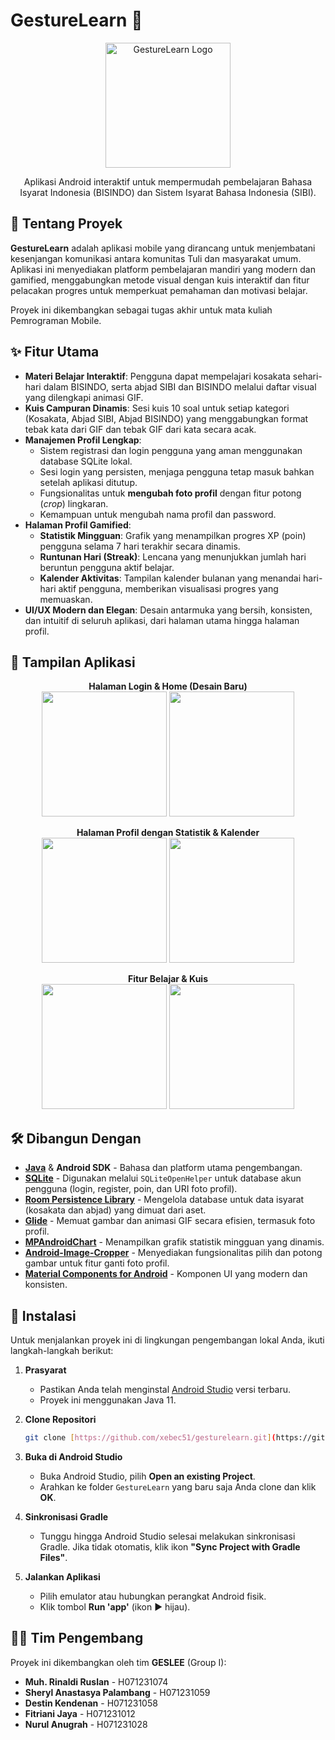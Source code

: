 # GestureLearn 🤟

<p align="center">
  <img src="https://user-images.githubusercontent.com/113186358/217277873-6785675e-c049-43c2-a4f6-86d1162af14e.png" alt="GestureLearn Logo" width="200"/>
</p>

<p align="center">
  Aplikasi Android interaktif untuk mempermudah pembelajaran Bahasa Isyarat Indonesia (BISINDO) dan Sistem Isyarat Bahasa Indonesia (SIBI).
</p>

## 📝 Tentang Proyek

**GestureLearn** adalah aplikasi mobile yang dirancang untuk menjembatani kesenjangan komunikasi antara komunitas Tuli dan masyarakat umum. Aplikasi ini menyediakan platform pembelajaran mandiri yang modern dan gamified, menggabungkan metode visual dengan kuis interaktif dan fitur pelacakan progres untuk memperkuat pemahaman dan motivasi belajar.

Proyek ini dikembangkan sebagai tugas akhir untuk mata kuliah Pemrograman Mobile.

## ✨ Fitur Utama

- **Materi Belajar Interaktif**: Pengguna dapat mempelajari kosakata sehari-hari dalam BISINDO, serta abjad SIBI dan BISINDO melalui daftar visual yang dilengkapi animasi GIF.
- **Kuis Campuran Dinamis**: Sesi kuis 10 soal untuk setiap kategori (Kosakata, Abjad SIBI, Abjad BISINDO) yang menggabungkan format tebak kata dari GIF dan tebak GIF dari kata secara acak.
- **Manajemen Profil Lengkap**:
    - Sistem registrasi dan login pengguna yang aman menggunakan database SQLite lokal.
    - Sesi login yang persisten, menjaga pengguna tetap masuk bahkan setelah aplikasi ditutup.
    - Fungsionalitas untuk **mengubah foto profil** dengan fitur potong (*crop*) lingkaran.
    - Kemampuan untuk mengubah nama profil dan password.
- **Halaman Profil Gamified**:
    - **Statistik Mingguan**: Grafik yang menampilkan progres XP (poin) pengguna selama 7 hari terakhir secara dinamis.
    - **Runtunan Hari (Streak)**: Lencana yang menunjukkan jumlah hari beruntun pengguna aktif belajar.
    - **Kalender Aktivitas**: Tampilan kalender bulanan yang menandai hari-hari aktif pengguna, memberikan visualisasi progres yang memuaskan.
- **UI/UX Modern dan Elegan**: Desain antarmuka yang bersih, konsisten, dan intuitif di seluruh aplikasi, dari halaman utama hingga halaman profil.

## 📱 Tampilan Aplikasi

<p align="center">
  <b>Halaman Login & Home (Desain Baru)</b><br>
  <img src="https://github.com/user-attachments/assets/51351113-e5d2-4357-a367-bd1c92a6c8e3" width="200">
  <img src="https://github.com/user-attachments/assets/a30c5115-46f3-4e45-9e65-38c414619711" width="200">
</p>
<p align="center">
  <b>Halaman Profil dengan Statistik & Kalender</b><br>
  <img src="https://github.com/user-attachments/assets/751d3885-3e28-4ac1-9a74-90a6f44383c2" width="200">
  <img src="https://github.com/user-attachments/assets/05a4639d-230c-433b-814d-5825b399d8d6" width="200">
</p>
<p align="center">
  <b>Fitur Belajar & Kuis</b><br>
  <img src="https://github.com/user-attachments/assets/136709d7-8373-455b-8016-1f3cc0c5e3d9" width="200">
  <img src="https://github.com/user-attachments/assets/26d400e2-89b4-4e2b-980b-48c9509ac893" width="200">
</p>


## 🛠️ Dibangun Dengan

- **[Java](https://www.java.com/)** & **Android SDK** - Bahasa dan platform utama pengembangan.
- **[SQLite](https://www.sqlite.org/index.html)** - Digunakan melalui `SQLiteOpenHelper` untuk database akun pengguna (login, register, poin, dan URI foto profil).
- **[Room Persistence Library](https://developer.android.com/training/data-storage/room)** - Mengelola database untuk data isyarat (kosakata dan abjad) yang dimuat dari aset.
- **[Glide](https://github.com/bumptech/glide)** - Memuat gambar dan animasi GIF secara efisien, termasuk foto profil.
- **[MPAndroidChart](https://github.com/PhilJay/MPAndroidChart)** - Menampilkan grafik statistik mingguan yang dinamis.
- **[Android-Image-Cropper](https://github.com/CanHub/Android-Image-Cropper)** - Menyediakan fungsionalitas pilih dan potong gambar untuk fitur ganti foto profil.
- **[Material Components for Android](https://github.com/material-components/material-components-android)** - Komponen UI yang modern dan konsisten.

## 🚀 Instalasi

Untuk menjalankan proyek ini di lingkungan pengembangan lokal Anda, ikuti langkah-langkah berikut:

1.  **Prasyarat**
    * Pastikan Anda telah menginstal [Android Studio](https://developer.android.com/studio) versi terbaru.
    * Proyek ini menggunakan Java 11.

2.  **Clone Repositori**
    ```sh
    git clone [https://github.com/xebec51/gesturelearn.git](https://github.com/xebec51/gesturelearn.git)
    ```

3.  **Buka di Android Studio**
    * Buka Android Studio, pilih **Open an existing Project**.
    * Arahkan ke folder `GestureLearn` yang baru saja Anda clone dan klik **OK**.

4.  **Sinkronisasi Gradle**
    * Tunggu hingga Android Studio selesai melakukan sinkronisasi Gradle. Jika tidak otomatis, klik ikon **"Sync Project with Gradle Files"**.

5.  **Jalankan Aplikasi**
    * Pilih emulator atau hubungkan perangkat Android fisik.
    * Klik tombol **Run 'app'** (ikon ▶ hijau).

## 🧑‍💻 Tim Pengembang

Proyek ini dikembangkan oleh tim **GESLEE** (Group I):

* **Muh. Rinaldi Ruslan** - H071231074
* **Sheryl Anastasya Palambang** - H071231059
* **Destin Kendenan** - H071231058
* **Fitriani Jaya** - H071231012
* **Nurul Anugrah** - H071231028